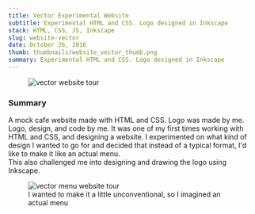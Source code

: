 ```yaml
---
title: Vector Experimental Website
subtitle: Experimental HTML and CSS. Logo designed in Inkscape
stack: HTML, CSS, JS, Inkscape
slug: website-vector
date: October 26, 2016
thumb: thumbnails/website_vector_thumb.png
summary: Experimental HTML and CSS. Logo designed in Inkscape
---
```

<figure class="image-body image-body-large">
    <img src="./assets/website-vector/vector-homepage-tour.gif" alt="vector website tour" class="large-image" />
</figure>

<div class="text-body">
    <h3>Summary</h3>
    <p>
        A mock cafe website made with HTML and CSS. Logo was made by me.
        <br />
        Logo, design, and code by me. It was one of my first times working with HTML and CSS, and designing a website. I experimented on what kind of design I wanted to go for and decided that instead of a typical format, I'd like to make it like an actual menu.
        <br />
        This also challenged me into designing and drawing the logo using Inkscape.
    </p>
</div>

<figure class="image-body image-body-large">
    <img src="./assets/website-vector/vector-menu-tour.gif" alt="vector menu website tour" class="large-image" />
    <figcaption>I wanted to make it a little unconventional, so I imagined an actual menu</figcaption>
</figure>